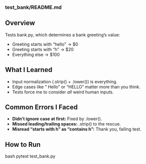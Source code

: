 ### test_bank/README.md


## Overview
Tests bank.py, which determines a bank greeting’s value:
- Greeting starts with “hello” -> $0
- Greeting starts with “h” -> $20
- Everything else -> $100

## What I Learned
- Input normalization (.strip() + .lower()) is everything.
- Edge cases like “ Hello” or “HELLO” matter more than you think.
- Tests force me to consider *all* weird human inputs.

## Common Errors I Faced
- **Didn’t ignore case at first:** Fixed by .lower().
- **Missed leading/trailing spaces:** .strip() to the rescue.
- **Misread “starts with h” as “contains h”:** Thank you, failing test.

## How to Run
bash
pytest test_bank.py
